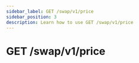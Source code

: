 ```yaml
---
sidebar_label: GET /swap/v1/price
sidebar_position: 3
description: Learn how to use GET /swap/v1/price
---
```


# GET /swap/v1/price


